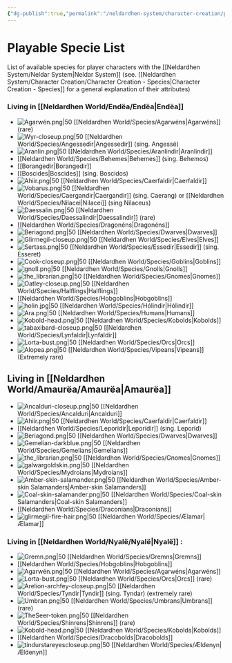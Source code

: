 ```yaml
---
{"dg-publish":true,"permalink":"/neldardhen-system/character-creation/playable-species-list/"}
---
```



# Playable Specie List

List of available species for player characters with the [[Neldardhen System/Neldar System\|Neldar System]] (see. [[Neldardhen System/Character Creation/Character Creation - Species\|Character Creation - Species]] for a general explanation of their attributes)
### Living in [[Neldardhen World/Endëa/Endëa\|Endëa]]

- ![Agarwén.png|50](/img/user/Images/Species/Agarw%C3%A9n.png) [[Neldardhen World/Species/Agarwéns\|Agarwéns]] (rare)
- ![Wyr-closeup.png|50](/img/user/Images/Species/Wyr-closeup.png) [[Neldardhen World/Species/Angessedir\|Angessedir]] (sing. Angessë) 
- ![Aranlin.png|50](/img/user/Images/Species/Aranlin.png) [[Neldardhen World/Species/Aranlindir\|Aranlindir]] 
- [[Neldardhen World/Species/Behemes\|Behemes]] (sing. Behemos)
- [[Borangedir\|Borangedir]] 
- [[Boscides\|Boscides]] (sing. Boscidos) 
- ![Ahiir.png|50](/img/user/Images/Species/Ahiir.png) [[Neldardhen World/Species/Caerfaldir\|Caerfaldir]] 
- ![Vobarus.png|50](/img/user/Images/Species/Vobarus.png) [[Neldardhen World/Species/Caergandir\|Caergandir]] (sing. Caerang) or [[Neldardhen World/Species/Nilacei\|Nilacei]] (sing Nilaceus) 
- ![Daessalin.png|50](/img/user/Images/Species/Daessalin.png) [[Neldardhen World/Species/Daessalindir\|Daessalindir]] (rare)
- [[Neldardhen World/Species/Dragonéns\|Dragonéns]]
- ![Beriagond.png|50](/img/user/Images/Species/Beriagond.png) [[Neldardhen World/Species/Dwarves\|Dwarves]] 
- ![Glirmegil-closeup.png|50](/img/user/Images/Species/Glirmegil-closeup.png) [[Neldardhen World/Species/Elves\|Elves]] 
- ![Sertass.png|50](/img/user/Images/Species/Sertass.png) [[Neldardhen World/Species/Essedir\|Essedir]] (sing. Esseret) 
- ![Cook-closeup.png|50](/img/user/Images/Species/Cook-closeup.png) [[Neldardhen World/Species/Goblins\|Goblins]] 
- ![gnoll.png|50](/img/user/Images/Species/gnoll.png)  [[Neldardhen World/Species/Gnolls\|Gnolls]]
- ![the_librarian.png|50](/img/user/Images/Species/the_librarian.png) [[Neldardhen World/Species/Gnomes\|Gnomes]]
- ![Oatley-closeup.png|50](/img/user/Images/Species/Oatley-closeup.png) [[Neldardhen World/Species/Halflings\|Halflings]]
- [[Neldardhen World/Species/Hobgoblins\|Hobgoblins]] 
- ![holin.jpg|50](/img/user/Images/Species/holin.jpg) [[Neldardhen World/Species/Hólindir\|Hólindir]] 
- ![Ara.png|50](/img/user/Images/Species/Ara.png) [[Neldardhen World/Species/Humans\|Humans]]
- ![Kobold-head.png|50](/img/user/Images/Species/Kobold-head.png) [[Neldardhen World/Species/Kobolds\|Kobolds]]
- ![tabaxibard-closeup.png|50](/img/user/Images/Species/tabaxibard-closeup.png) [[Neldardhen World/Species/Lynfaldir\|Lynfaldir]] 
- ![Lorta-bust.png|50](/img/user/Images/Species/Lorta-bust.png) [[Neldardhen World/Species/Orcs\|Orcs]] 
- ![Alopea.png|50](/img/user/Images/Species/Alopea.png) [[Neldardhen World/Species/Vipeans\|Vipeans]] (Extremely rare)

 
## Living in [[Neldardhen World/Amaurëa/Amaurëa\|Amaurëa]]

- ![Ancalduri-closeup.png|50](/img/user/Images/Species/Ancalduri-closeup.png) [[Neldardhen World/Species/Ancalduri\|Ancalduri]]
- ![Ahiir.png|50](/img/user/Images/Species/Ahiir.png) [[Neldardhen World/Species/Caerfaldir\|Caerfaldir]] 
- [[Neldardhen World/Species/Leporidir\|Leporidir]] (sing. Leporid) 
- ![Beriagond.png|50](/img/user/Images/Species/Beriagond.png) [[Neldardhen World/Species/Dwarves\|Dwarves]] 
- ![Gemelian-darkblue.png|50](/img/user/Images/Species/Gemelian-darkblue.png) [[Neldardhen World/Species/Gemelians\|Gemelians]]
- ![the_librarian.png|50](/img/user/Images/Species/the_librarian.png) [[Neldardhen World/Species/Gnomes\|Gnomes]] 
- ![galwargoldskin.png|50](/img/user/Images/Species/galwargoldskin.png) [[Neldardhen World/Species/Mydroians\|Mydroians]] 
- ![Amber-skin-salamander.png|50](/img/user/Images/Species/Amber-skin-salamander.png) [[Neldardhen World/Species/Amber-skin Salamanders\|Amber-skin Salamanders]]
- ![Coal-skin-salamander.png|50](/img/user/Images/Species/Coal-skin-salamander.png) [[Neldardhen World/Species/Coal-skin Salamanders\|Coal-skin Salamanders]]
- [[Neldardhen World/Species/Draconians\|Draconians]]
- ![glirmegil-fire-hair.png|50](/img/user/Images/Species/glirmegil-fire-hair.png) [[Neldardhen World/Species/Ælamar\|Ælamar]]

### Living in  [[Neldardhen World/Nyalë/Nyalë\|Nyalë]] :

- ![Gremn.png|50](/img/user/Images/Species/Gremn.png) [[Neldardhen World/Species/Gremns\|Gremns]]
- [[Neldardhen World/Species/Hobgoblins\|Hobgoblins]] 
- ![Agarwén.png|50](/img/user/Images/Species/Agarw%C3%A9n.png) [[Neldardhen World/Species/Agarwéns\|Agarwéns]]
- ![Lorta-bust.png|50](/img/user/Images/Species/Lorta-bust.png) [[Neldardhen World/Species/Orcs\|Orcs]] (rare)
- ![Arelion-archfey-closeup.png|50](/img/user/Images/Species/Arelion-archfey-closeup.png) [[Neldardhen World/Species/Tyndir\|Tyndir]] (sing. Tyndar) (extremely rare)
- ![Umbran.png|50](/img/user/Images/Species/Umbran.png) [[Neldardhen World/Species/Umbrans\|Umbrans]] (rare)
- ![TheSeer-token.png|50](/img/user/Images/Species/TheSeer-token.png) [[Neldardhen World/Species/Shinrens\|Shinrens]] (rare)
- ![Kobold-head.png|50](/img/user/Images/Species/Kobold-head.png) [[Neldardhen World/Species/Kobolds\|Kobolds]]
- [[Neldardhen World/Species/Dracobolds\|Dracobolds]] 
- ![tindurstareyescloseup.png|50](/img/user/Images/Species/tindurstareyescloseup.png) [[Neldardhen World/Species/Ældenyn\|Ældenyn]]

